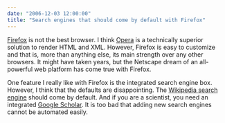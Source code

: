 ```yaml
---
date: "2006-12-03 12:00:00"
title: "Search engines that should come by default with Firefox"
---
```




[Firefox](http://www.mozilla.com) is not the best browser. I think [Opera](http://www.opera.com) is a technically superior solution to render HTML and XML. However, Firefox is easy to customize and that is, more than anything else, its main strength over any other browsers. It might have taken years, but the Netscape dream of an all-powerful web platform has come true with Firefox. 

One feature I really like with Firefox is the integrated search engine box. However, I think that the defaults are disappointing. The [Wikipedia search engine](http://mycroft.mozdev.org/download.html?name=wikipedia&#038;sherlock=yes&#038;opensearch=yes&#038;submitform=Search) should come by default. And if you are a scientist, you need an integrated [Google Scholar](http://mycroft.mozdev.org/download.html?name=google+scholar&#038;sherlock=yes&#038;opensearch=yes&#038;submitform=Search). It is too bad that adding new search engines cannot be automated easily. 

